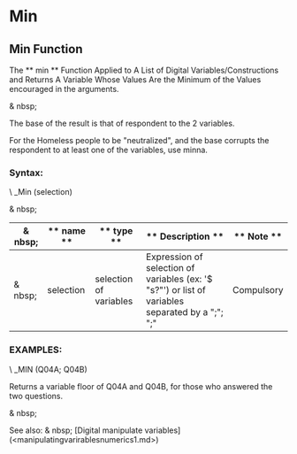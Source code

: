# Min

## Min Function

The ** min ** Function Applied to A List of Digital Variables/Constructions and Returns A Variable Whose Values ​​Are the Minimum of the Values ​​encouraged in the arguments.

& nbsp;

The base of the result is that of respondent to the 2 variables.

For the Homeless people to be "neutralized", and the base corrupts the respondent to at least one of the variables, use minna.

### Syntax:

\ _Min (selection)

& nbsp;

| & nbsp; | ** name ** | ** type ** | ** Description ** | ** Note ** |
| --- | --- | --- | --- | --- |
| & nbsp; | selection | selection of variables | Expression of selection of variables (ex: '$ "s?"') or list of variables separated by a ";"; ";"| Compulsory |

### EXAMPLES:

\ _MIN (Q04A; Q04B)

Returns a variable floor of Q04A and Q04B, for those who answered the two questions.

& nbsp;

See also: & nbsp; [Digital manipulate variables] (<manipulatingvarirablesnumerics1.md>)